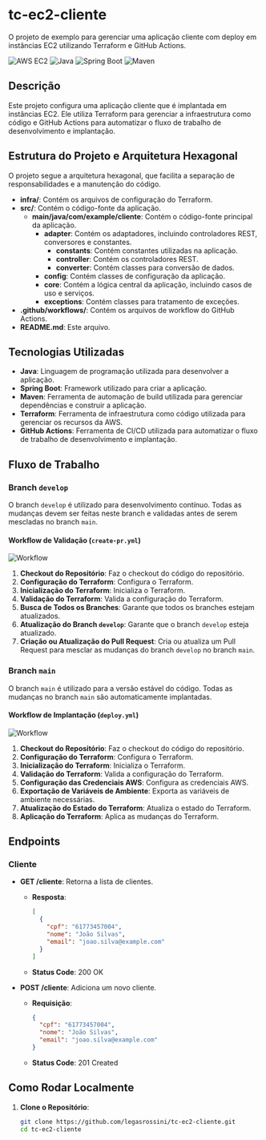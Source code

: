 # tc-ec2-cliente

O projeto de exemplo para gerenciar uma aplicação cliente com deploy em instâncias EC2 utilizando Terraform e GitHub Actions.

![AWS EC2](https://img.shields.io/badge/AWS-EC2-232F3E?style=for-the-badge&logo=amazon-aws&logoColor=white)
![Java](https://img.shields.io/badge/Java-ED8B00?style=for-the-badge&logo=java&logoColor=white)
![Spring Boot](https://img.shields.io/badge/Spring%20Boot-6DB33F?style=for-the-badge&logo=spring-boot&logoColor=white)
![Maven](https://img.shields.io/badge/Maven-C71A36?style=for-the-badge&logo=apache-maven&logoColor=white)

## Descrição

Este projeto configura uma aplicação cliente que é implantada em instâncias EC2. Ele utiliza Terraform para gerenciar a infraestrutura como código e GitHub Actions para automatizar o fluxo de trabalho de desenvolvimento e implantação.

## Estrutura do Projeto e Arquitetura Hexagonal

O projeto segue a arquitetura hexagonal, que facilita a separação de responsabilidades e a manutenção do código.

- **infra/**: Contém os arquivos de configuração do Terraform.
- **src/**: Contém o código-fonte da aplicação.
   - **main/java/com/example/cliente**: Contém o código-fonte principal da aplicação.
      - **adapter**: Contém os adaptadores, incluindo controladores REST, conversores e constantes.
         - **constants**: Contém constantes utilizadas na aplicação.
         - **controller**: Contém os controladores REST.
         - **converter**: Contém classes para conversão de dados.
      - **config**: Contém classes de configuração da aplicação.
      - **core**: Contém a lógica central da aplicação, incluindo casos de uso e serviços.
      - **exceptions**: Contém classes para tratamento de exceções.
- **.github/workflows/**: Contém os arquivos de workflow do GitHub Actions.
- **README.md**: Este arquivo.

## Tecnologias Utilizadas

- **Java**: Linguagem de programação utilizada para desenvolver a aplicação.
- **Spring Boot**: Framework utilizado para criar a aplicação.
- **Maven**: Ferramenta de automação de build utilizada para gerenciar dependências e construir a aplicação.
- **Terraform**: Ferramenta de infraestrutura como código utilizada para gerenciar os recursos da AWS.
- **GitHub Actions**: Ferramenta de CI/CD utilizada para automatizar o fluxo de trabalho de desenvolvimento e implantação.

## Fluxo de Trabalho

### Branch `develop`

O branch `develop` é utilizado para desenvolvimento contínuo. Todas as mudanças devem ser feitas neste branch e validadas antes de serem mescladas no branch `main`.

#### Workflow de Validação (`create-pr.yml`)

![Workflow](https://img.shields.io/badge/GitHub%20Actions-Workflow%20de%20Validação-2088FF?style=for-the-badge&logo=github-actions&logoColor=white)

1. **Checkout do Repositório**: Faz o checkout do código do repositório.
2. **Configuração do Terraform**: Configura o Terraform.
3. **Inicialização do Terraform**: Inicializa o Terraform.
4. **Validação do Terraform**: Valida a configuração do Terraform.
5. **Busca de Todos os Branches**: Garante que todos os branches estejam atualizados.
6. **Atualização do Branch `develop`**: Garante que o branch `develop` esteja atualizado.
7. **Criação ou Atualização do Pull Request**: Cria ou atualiza um Pull Request para mesclar as mudanças do branch `develop` no branch `main`.

### Branch `main`

O branch `main` é utilizado para a versão estável do código. Todas as mudanças no branch `main` são automaticamente implantadas.

#### Workflow de Implantação (`deploy.yml`)

![Workflow](https://img.shields.io/badge/GitHub%20Actions-Workflow%20de%20Implantação-2088FF?style=for-the-badge&logo=github-actions&logoColor=white)

1. **Checkout do Repositório**: Faz o checkout do código do repositório.
2. **Configuração do Terraform**: Configura o Terraform.
3. **Inicialização do Terraform**: Inicializa o Terraform.
4. **Validação do Terraform**: Valida a configuração do Terraform.
5. **Configuração das Credenciais AWS**: Configura as credenciais AWS.
6. **Exportação de Variáveis de Ambiente**: Exporta as variáveis de ambiente necessárias.
7. **Atualização do Estado do Terraform**: Atualiza o estado do Terraform.
8. **Aplicação do Terraform**: Aplica as mudanças do Terraform.

## Endpoints

### Cliente

- **GET /cliente**: Retorna a lista de clientes.
   - **Resposta**:
     ```json
     [
       {
         "cpf": "61773457004",
         "nome": "João Silvas",
         "email": "joao.silva@example.com"
       }
     ]
     ```
   - **Status Code**: 200 OK

- **POST /cliente**: Adiciona um novo cliente.
   - **Requisição**:
     ```json
     {
       "cpf": "61773457004",
       "nome": "João Silvas",
       "email": "joao.silva@example.com"
     }
     ```
   - **Status Code**: 201 Created

## Como Rodar Localmente

1. **Clone o Repositório**:
   ```sh
   git clone https://github.com/legasrossini/tc-ec2-cliente.git
   cd tc-ec2-cliente